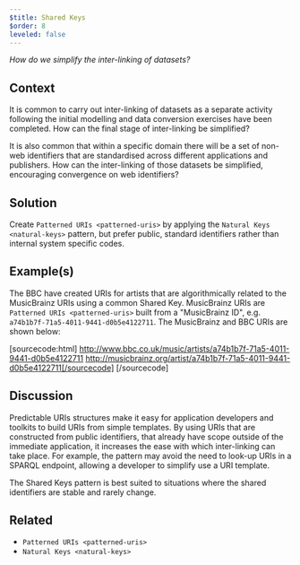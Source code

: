 ```yaml
---
$title: Shared Keys
$order: 8
leveled: false
---
```


*How do we simplify the inter-linking of datasets?*

## Context

It is common to carry out inter-linking of datasets as a separate activity following the initial modelling and data conversion exercises have been completed. How can the final stage of inter-linking be simplified?

It is also common that within a specific domain there will be a set of non-web identifiers that are standardised across different applications and publishers. How can the inter-linking of those datasets be simplified, encouraging convergence on web identifiers?

## Solution

Create `Patterned URIs <patterned-uris>` by applying the `Natural Keys <natural-keys>` pattern, but prefer public, standard identifiers rather than internal system specific codes.

## Example(s)

The BBC have created URIs for artists that are algorithmically related to the MusicBrainz URIs using a common Shared Key. MusicBrainz URIs are `Patterned URIs <patterned-uris>` built from a "MusicBrainz ID", e.g. ``a74b1b7f-71a5-4011-9441-d0b5e4122711``. The MusicBrainz and BBC URIs are shown below:

[sourcecode:html]
   http://www.bbc.co.uk/music/artists/a74b1b7f-71a5-4011-9441-d0b5e4122711
   http://musicbrainz.org/artist/a74b1b7f-71a5-4011-9441-d0b5e4122711[/sourcecode]
[/sourcecode]

## Discussion

Predictable URIs structures make it easy for application developers and toolkits to build URIs from simple templates. By
using URIs that are constructed from public identifiers, that already have scope outside of the immediate application, it
increases the ease with which inter-linking can take place. For example, the pattern may avoid the need to look-up URIs in a SPARQL endpoint, allowing a developer to simplify use a URI template.

The Shared Keys pattern is best suited to situations where the shared identifiers are stable and rarely change.

## Related

- `Patterned URIs <patterned-uris>`
- `Natural Keys <natural-keys>`
